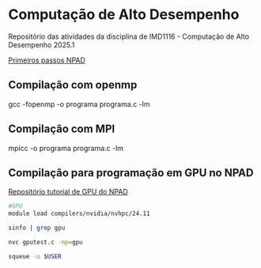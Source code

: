 # Computação de Alto Desempenho
Repositório das atividades da disciplina de IMD1116 - Computação de Alto Desempenho 2025.1

[Primeiros passos NPAD](https://npad.ufrn.br/npad/primeirospassos)

## Compilação com openmp
gcc -fopenmp -o programa programa.c -lm

## Compilação com MPI
mpicc -o programa programa.c -lm

## Compilação para programação em GPU no NPAD
[Repositório tutorial de GPU do NPAD](https://github.com/NPAD-UFRN/openmp-tutorial)
```bash
#GPU
module load compilers/nvidia/nvhpc/24.11

sinfo | grep gpu

nvc gputest.c -mp=gpu

squeue -u $USER
```
